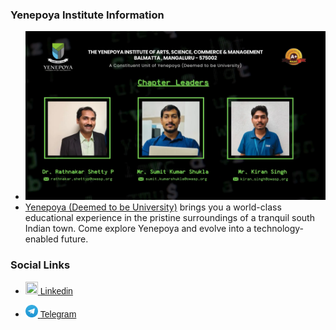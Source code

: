 ### Yenepoya Institute Information
* ![OWASP Yenepoya Chapter](assets/images/leaders.png)
* [Yenepoya (Deemed to be University)](https://www.yiascm.yenepoya.edu.in/) brings you a world-class educational experience in the pristine surroundings of a tranquil south Indian town. Come explore Yenepoya and evolve into a technology-enabled future.

### Social Links
* <a href="https://www.linkedin.com/company/owasp-yenepoya/" target="_blank" > <img width = "20" height = "20" src ="https://owasp.org/www-chapter-thapar-institute-of-engineering-and-technology/assets/images/linkedin-brands.svg"/>  <span style = "font-family:sans-serif"> Linkedin </span></a> <br/>

* <a href="https://t.me/owasp_yenepoya" target="_blank" > <img width = "20" height = "20" src ="./assets/images/Telegram_logo.svg.webp"/>  <span style = "font-family:sans-serif">Telegram</span></a> <br/>
<!--* [Meetup](#)
-->
<!--*
### Our Upcoming Event! 🌟
<iframe src="https://docs.google.com/forms/d/e/1FAIpQLSdzqfFuDgylj9Lq_hiCvwXmNZDFJUMRGuuC3-rwV2h9kXPHKw/viewform?embedded=true" width="440" height="753" frameborder="0" marginheight="0" marginwidth="0">Loading…</iframe>
-->




